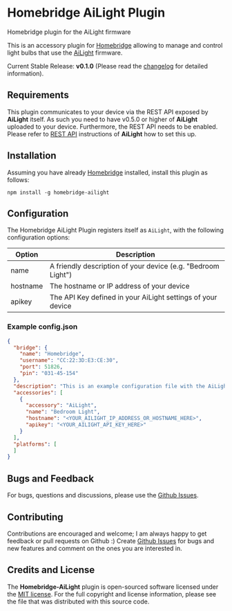 # Homebridge AiLight Plugin
Homebridge plugin for the AiLight firmware

This is an accessory plugin for [Homebridge](https://github.com/nfarina/homebridge) allowing to manage and control
light bulbs that use the [AiLight](https://github.com/stelgenhof/AiLight) firmware.

Current Stable Release: **v0.1.0** (Please read the [changelog](https://github.com/stelgenhof/homebridge-ailight/CHANGELOG.md) for detailed information).

## Requirements
This plugin communicates to your device via the REST API exposed by **AiLight** itself. As such you need to have v0.5.0 or higher of **AiLight** uploaded to your device. Furthermore, the REST API needs to be enabled. Please refer to [REST API](https://github.com/stelgenhof/AiLight/wiki/REST-API) instructions of **AiLight** how to set this up.

## Installation
Assuming you have already [Homebridge](https://github.com/nfarina/homebridge) installed, install this plugin as follows:

```npm install -g homebridge-ailight```

## Configuration
The Homebridge AiLight Plugin registers itself as `AiLight`, with the following configuration options:

| Option   | Description   |
| -------- | --------- |
| name     | A friendly description of your device (e.g. "Bedroom Light") |
| hostname | The hostname or IP address of your device      |
| apikey   | The API Key defined in your AiLight settings of your device      |

### Example config.json

```json
{
  "bridge": {
    "name": "Homebridge",
    "username": "CC:22:3D:E3:CE:30",
    "port": 51826,
    "pin": "031-45-154"
  },
  "description": "This is an example configuration file with the AiLight plugin added.",
  "accessories": [
    {
      "accessory": "AiLight",
      "name": "Bedroom Light",
      "hostname": "<YOUR_AILIGHT_IP_ADDRESS_OR_HOSTNAME_HERE>",
      "apikey": "<YOUR_AILIGHT_API_KEY_HERE>"
    }
  ],
  "platforms": [
  ]
}
```

## Bugs and Feedback
For bugs, questions and discussions, please use the [Github Issues](https://github.com/stelgenhof/homebridge-ailight/issues).

## Contributing
Contributions are encouraged and welcome; I am always happy to get feedback or pull requests on Github :) Create [Github Issues](https://github.com/stelgenhof/homebridge-ailight/issues) for bugs and new features and comment on the ones you are interested in.

## Credits and License
The **Homebridge-AiLight** plugin is open-sourced software licensed under the [MIT license](http://opensource.org/licenses/MIT). For the full copyright and license information, please see the <license> file that was distributed with this source code.</license>
